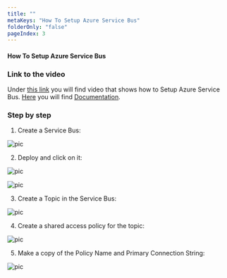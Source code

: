```yaml
---
title: ""
metaKeys: "How To Setup Azure Service Bus"
folderOnly: "false"
pageIndex: 3
---
```


#### How To Setup Azure Service Bus

### Link to the video

Under [this link](https://profitbasedocs.blob.core.windows.net/videos/Installation%20and%20Setup%20-%20Setup%20Azure%20Service%20Bus.mp4) you will find video that shows how to Setup Azure Service Bus. [Here](../installation/azureactdirauthent.md) you will find [Documentation](../installation/azureactdirauthent.md).
<br/>


### Step by step


1. Create a Service Bus:

![pic](https://profitbasedocs.blob.core.windows.net/images/HTazAD2%20(1).png)

2. Deploy and click on it:

![pic](https://profitbasedocs.blob.core.windows.net/images/HTazAD2%20(2).png)


![pic](https://profitbasedocs.blob.core.windows.net/images/HTazAD2%20(3).png)

3. Create a Topic in the Service Bus:

![pic](https://profitbasedocs.blob.core.windows.net/images/HTazAD2%20(4).png)

4. Create a shared access policy for the topic:

![pic](https://profitbasedocs.blob.core.windows.net/images/HTazAD2%20(5).png)

5. Make a copy of the Policy Name and Primary Connection String:

![pic](https://profitbasedocs.blob.core.windows.net/images/HTazAD2%20(6).png)


